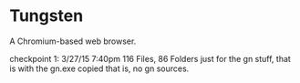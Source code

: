 Tungsten
====
A Chromium-based web browser.



checkpoint 1: 3/27/15  7:40pm
116 Files, 86 Folders just for the gn stuff, that is with the gn.exe copied
that is, no gn sources.

